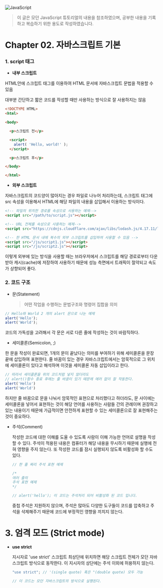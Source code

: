 ![JavaScript](https://user-images.githubusercontent.com/77887712/129440754-15f66e64-f1fe-41eb-9c13-b413bb7f3500.png)

> 이 글은 모던 JavaScript 튜토리얼의 내용을 참조하였으며, 공부한 내용을 기록하고 복습하기 위한 용도로 작성하였습니다.

# Chapter 02. 자바스크립트 기본

### 1. script 태그


- **내부 스크립트**

HTML안에 스크립트 태그를 이용하여 HTML 문서에 자바스크립트 문법을 적용할 수 있음

대부분 간단하고 짧은 코드를 작성할 때만 사용하는 방식으로 잘 사용하지는 않음

```html
<!DOCTYPE HTML>
<html>

<body>

  <p>스크립트 전</p>

  <script>
    alert( 'Hello, world!' );
  </script>

  <p>스크립트 후</p>

</body>

</html>
```

- **외부 스크립트**

자바스크립트의 코드양이 많아지는 경우 파일로 나누어 처리하는데, 스크립트 태그에 src 속성을 이용해서 HTML에 해당 파일의 내용을 삽입해서 이용하는 방식이다.

```html
<!-- 파일의 위치한 경로를 속성으로 사용하는 예제-->
<script src="/path/to/script.js"></script>

<!-- URL 전체를 속성으로 사용하는 예제-->
<script src="https://cdnjs.cloudflare.com/ajax/libs/lodash.js/4.17.11/lodash.js"></script>

<!-- 한 HTML 문서 내에 복수의 외부 스크립트를 삽입하여 사용할 수 있음 -->
<script src="/js/script1.js"></script>
<script src="/js/script2.js"></script>
```

이렇게 외부에 있는 방식을 사용할 때는 브라우저에서 스크립트를 해당 경로로부터 다운받아 캐시(cache)에 저장하여 사용하기 때문에 성능 측면에서 트래픽이 절약되고 속도가 상향되어 좋다.

### 2. 코드 구조

- 문(Statement)

  > 어떤 작업을 수행하는 문법구조와 명령어 집합을 의미

```javascript
// Hello와 World 2 개의 alert 문으로 나눈 예제
alert('Hello'); 
alert('World');
```

코드의 가독성을 고려해서 각 문은 서로 다른 줄에 작성하는 것이 바람직하다.

- 세미콜론(Semicolon, ;)

한 문을 작성이 완료되면, 1개의 문이 끝났다는 의미를 부여하기 위해 세미콜론을 문장 끝에 삽입하여 표현한다. 줄 바꿈이 있는 경우 자바스크립트에서는 암묵적으로 그 위치에 세미콜론이 있다고 해석하며 이것을 세미콜론 자동 삽입이라고 한다.

```javascript
// 따라서 세미콜론을 위의 코드처럼 넣지 않더라도 
// alert()함수 종료 후에는 줄 바꿈이 있기 때문에 에러 없이 잘 작동한다.
alert('Hello')
alert('World')
```

하지만 줄 바꿈으로 문을 나눠서 암묵적인 표현으로 처리했다고 하더라도, 문 사이에는 세미콜론을 넣어서 표현하는 것이 해당 언어를 사용하는 사람들 간의 관례이며 권장하고 있는 내용이기 때문에 가급적이면 안전하게 표현할 수 있는 세미콜론으로 잘 표현해주는 것이 중요하다.

- 주석(Comment)

  작성한 코드에 대한 이해를 도울 수 있도록 사람이 이해 가능한 언어로 설명을 작성할 수 있다. 주석이 적용된 내용은 컴퓨터가 해당 내용을 무시하기 때문에 실행에 전혀 영향을 주지 않는다. 또 작성한 코드를 잠시 실행되지 않도록 비활성화 할 수도 있다.

  ```javascript
  // 한 줄 짜리 주석 표현 예제
  
  /*
  여러 줄의 
  주석 표현 예제
  */
  
  // alert('hello'); 이 코드는 주석처리 되어 비활성화 된 코드 입니다.
  ```

  중첩 주석은 지원하지 않으며, 주석은 많아도 다양한 도구들이 코드를 압축하고 주석을 삭제해주기 때문에 코드에 부정적인 영향을 끼치지 않는다.

# 3. 엄격 모드 (Strict mode)

- **use strict**

  지시자로 'use strict' 스크립트 최상단에 위치하면 해당 스크립트 전체가 모던 자바스크립트 방식으로 동작한다. 이 지시자의 상단에는 주석 이외에 허용하지 않는다.

  ```javascript
  "use strict"; // '(single quote) 혹은 "(double quote) 모두 가능
  
  // 이 코드는 모던 자바스크립트의 방식으로 실행된다.
  ```

